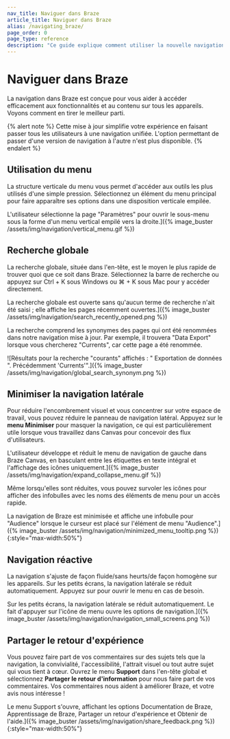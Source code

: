 ```yaml
---
nav_title: Naviguer dans Braze
article_title: Naviguer dans Braze
alias: /navigating_braze/
page_order: 0
page_type: reference
description: "Ce guide explique comment utiliser la nouvelle navigation."
---
```


# Naviguer dans Braze

La navigation dans Braze est conçue pour vous aider à accéder efficacement aux fonctionnalités et au contenu sur tous les appareils. Voyons comment en tirer le meilleur parti.

{% alert note %}
Cette mise à jour simplifie votre expérience en faisant passer tous les utilisateurs à une navigation unifiée. L'option permettant de passer d'une version de navigation à l'autre n'est plus disponible.
{% endalert %}

## Utilisation du menu

La structure verticale du menu vous permet d'accéder aux outils les plus utilisés d'une simple pression. Sélectionnez un élément du menu principal pour faire apparaître ses options dans une disposition verticale empilée. 

L'utilisateur sélectionne la page "Paramètres" pour ouvrir le sous-menu sous la forme d'un menu vertical empilé vers la droite.]({% image_buster /assets/img/navigation/vertical_menu.gif %})

## Recherche globale

La recherche globale, située dans l'en-tête, est le moyen le plus rapide de trouver quoi que ce soit dans Braze. Sélectionnez la barre de recherche ou appuyez sur Ctrl + K sous Windows ou ⌘ + K sous Mac pour y accéder directement. 

La recherche globale est ouverte sans qu'aucun terme de recherche n'ait été saisi ; elle affiche les pages récemment ouvertes.]({% image_buster /assets/img/navigation/search_recently_opened.png %})

La recherche comprend les synonymes des pages qui ont été renommées dans notre navigation mise à jour. Par exemple, il trouvera "Data Export" lorsque vous chercherez "Currents", car cette page a été renommée.

\![Résultats pour la recherche "courants" affichés : " Exportation de données ". Précédemment 'Currents'".]({% image_buster /assets/img/navigation/global_search_synonym.png %})

## Minimiser la navigation latérale

Pour réduire l'encombrement visuel et vous concentrer sur votre espace de travail, vous pouvez réduire le panneau de navigation latéral. Appuyez sur le **menu Minimiser** pour masquer la navigation, ce qui est particulièrement utile lorsque vous travaillez dans Canvas pour concevoir des flux d'utilisateurs. 

L'utilisateur développe et réduit le menu de navigation de gauche dans Braze Canvas, en basculant entre les étiquettes en texte intégral et l'affichage des icônes uniquement.]({% image_buster /assets/img/navigation/expand_collapse_menu.gif %})

Même lorsqu'elles sont réduites, vous pouvez survoler les icônes pour afficher des infobulles avec les noms des éléments de menu pour un accès rapide.

La navigation de Braze est minimisée et affiche une infobulle pour "Audience" lorsque le curseur est placé sur l'élément de menu "Audience".]({% image_buster /assets/img/navigation/minimized_menu_tooltip.png %}){:style="max-width:50%"}

## Navigation réactive

La navigation s'ajuste de façon fluide/sans heurts/de façon homogène sur les appareils. Sur les petits écrans, la navigation latérale se réduit automatiquement. Appuyez sur <i class="fa-solid fa-bars" aria-label="Ouvrir le menu de navigation"></i> pour ouvrir le menu en cas de besoin. 

Sur les petits écrans, la navigation latérale se réduit automatiquement. Le fait d'appuyer sur l'icône de menu ouvre les options de navigation.]({% image_buster /assets/img/navigation/navigation_small_screens.png %})

## Partager le retour d'expérience

Vous pouvez faire part de vos commentaires sur des sujets tels que la navigation, la convivialité, l'accessibilité, l'attrait visuel ou tout autre sujet qui vous tient à cœur. Ouvrez le menu **Support** dans l'en-tête global et sélectionnez **Partager le retour d'information** pour nous faire part de vos commentaires. Vos commentaires nous aident à améliorer Braze, et votre avis nous intéresse !

Le menu Support s'ouvre, affichant les options Documentation de Braze, Apprentissage de Braze, Partager un retour d'expérience et Obtenir de l'aide.]({% image_buster /assets/img/navigation/share_feedback.png %}){:style="max-width:50%"}

